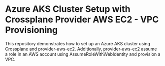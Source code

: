 # Azure AKS Cluster Setup with Crossplane Provider AWS EC2 - VPC Provisioning

This repository demonstrates how to set up an Azure AKS cluster using Crossplane and provider-aws-ec2.
Additionally, provider-aws-ec2 assume a role in an AWS account using AssumeRoleWithWebIdentity and provision a VPC.
